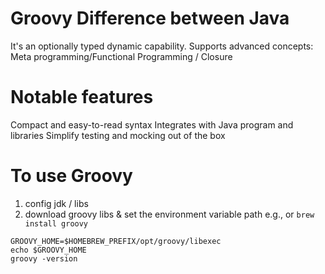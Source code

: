# Groovy Difference between Java

It's an optionally typed dynamic capability.
Supports advanced concepts: Meta programming/Functional Programming / Closure

# Notable features

Compact and easy-to-read syntax
Integrates with Java program and libraries
Simplify testing and mocking out of the box

# To use Groovy

1. config jdk / libs
2. download groovy libs & set the environment variable path e.g., or `brew install groovy`

```shell
GROOVY_HOME=$HOMEBREW_PREFIX/opt/groovy/libexec
echo $GROOVY_HOME
groovy -version
```